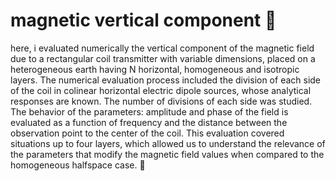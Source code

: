 # **magnetic vertical component** :dragon:

here, i evaluated numerically the vertical component of the magnetic field due to a rectangular coil 
transmitter with variable dimensions, placed on a heterogeneous earth having
N horizontal, homogeneous and isotropic layers. The numerical evaluation process included
the division of each side of the coil in colinear horizontal electric dipole sources, whose
analytical responses are known. The number of divisions of each side was studied.
The behavior of the parameters: amplitude and phase of the field is evaluated as a
function of frequency and the distance between the observation point to the center of the
coil. This evaluation covered situations up to four layers, which allowed us to understand
the relevance of the parameters that modify the magnetic field values when compared to the
homogeneous halfspace case. :snail:
